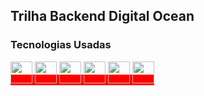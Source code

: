 <h2>Trilha Backend Digital Ocean</h2>

<span style="display:block-inline;background-color:red;">
    <h3>Tecnologias Usadas</h3>
    <img width="35px" src="https://cdn.jsdelivr.net/gh/devicons/devicon/icons/javascript/javascript-original.svg" />
    <img width="35px" src="https://cdn.jsdelivr.net/gh/devicons/devicon/icons/nodejs/nodejs-plain-wordmark.svg" />
    <img width="35px" src="https://cdn.jsdelivr.net/gh/devicons/devicon/icons/express/express-original-wordmark.svg" />
    <img width="35px" src="https://cdn.jsdelivr.net/gh/devicons/devicon/icons/npm/npm-original-wordmark.svg" />
    <img width="35px" src="https://cdn.jsdelivr.net/gh/devicons/devicon/icons/vscode/vscode-original-wordmark.svg" />
    <img width="35px" src="https://cdn.jsdelivr.net/gh/devicons/devicon/icons/mongodb/mongodb-original-wordmark.svg" />
</span>